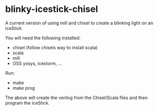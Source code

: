 # blinky-icestick-chisel
A current version of using mill and chisel to create a blinking light on an iceStick

You will need the following installed:
- chisel (follow chisels way to install scala)
- scala
- mill
- OSS yosys, icestorm, ...

Run:
- make
- make prog

The above will create the verilog from the Chisel/Scala files and then program the iceStick.


